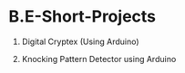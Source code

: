 # B.E-Short-Projects
1. Digital Cryptex (Using Arduino)

2. Knocking Pattern Detector using Arduino
